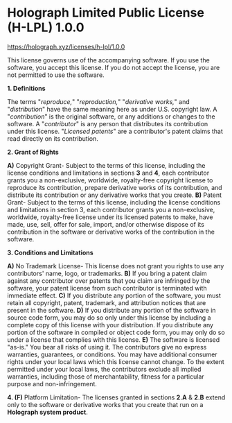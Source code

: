 # Holograph Limited Public License (H-LPL) 1.0.0

<https://holograph.xyz/licenses/h-lpl/1.0.0>

This license governs use of the accompanying software. If you use the software, you accept this license. If you do not accept the license, you are not permitted to use the software.

**1. Definitions**

The terms "*reproduce,*" "*reproduction,*" "*derivative works,*" and "*distribution*" have the same meaning here as under U.S. copyright law. A "*contribution*" is the original software, or any additions or changes to the software. A "*contributor*" is any person that distributes its contribution under this license. "*Licensed patents*" are a contributor's patent claims that read directly on its contribution.

**2. Grant of Rights**

**A)** Copyright Grant- Subject to the terms of this license, including the license conditions and limitations in sections **3** and **4**, each contributor grants you a non-exclusive, worldwide, royalty-free copyright license to reproduce its contribution, prepare derivative works of its contribution, and distribute its contribution or any derivative works that you create.
**B)** Patent Grant- Subject to the terms of this license, including the license conditions and limitations in section 3, each contributor grants you a non-exclusive, worldwide, royalty-free license under its licensed patents to make, have made, use, sell, offer for sale, import, and/or otherwise dispose of its contribution in the software or derivative works of the contribution in the software.

**3. Conditions and Limitations**

**A)** No Trademark License- This license does not grant you rights to use any contributors' name, logo, or trademarks.
**B)** If you bring a patent claim against any contributor over patents that you claim are infringed by the software, your patent license from such contributor is terminated with immediate effect.
**C)** If you distribute any portion of the software, you must retain all copyright, patent, trademark, and attribution notices that are present in the software.
**D)** If you distribute any portion of the software in source code form, you may do so only under this license by including a complete copy of this license with your distribution. If you distribute any portion of the software in compiled or object code form, you may only do so under a license that complies with this license.
**E)** The software is licensed "as-is." You bear all risks of using it. The contributors give no express warranties, guarantees, or conditions. You may have additional consumer rights under your local laws which this license cannot change. To the extent permitted under your local laws, the contributors exclude all implied warranties, including those of merchantability, fitness for a particular purpose and non-infringement.

**4. (F)** Platform Limitation- The licenses granted in sections **2.A** & **2.B** extend only to the software or derivative works that you create that run on a __Holograph system product__.